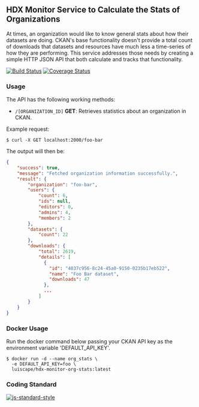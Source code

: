 ## HDX Monitor Service to Calculate the Stats of Organizations
At times, an organization would like to know general stats about how their datasets are doing. CKAN's base functionality doesn't provide a total count of downloads that datasets and resources have much less a time-series of how they are performing. This service addresses those needs by creating a simple HTTP JSON API that both calculate and tracks that functionality.

[![Build Status](https://travis-ci.org/luiscape/hdx-monitor-org-stats.svg)](https://travis-ci.org/luiscape/hdx-monitor-org-stats) [![Coverage Status](https://coveralls.io/repos/luiscape/hdx-monitor-org-stats/badge.svg?branch=master&service=github)](https://coveralls.io/github/luiscape/hdx-monitor-org-stats?branch=master)

### Usage
The API has the following working methods:

* `/[ORGANIZATION_ID]` **GET**: Retrieves statistics about an organization in CKAN.

Example request:
```shell
$ curl -X GET localhost:2000/foo-bar
```

The output will then be:

```json
{
    "success": true,
    "message": "Fetched organization information successfully.",
    "result": {
        "organization": "foo-bar",
        "users": {
            "count": 6,
            "ids": null,
            "editors": 0,
            "admins": 4,
            "members": 2
        },
        "datasets": {
            "count": 22
        },
        "downloads": {
            "total": 2619,
            "details": [
              {
                "id": "4037c956-8c24-45a0-9150-0235b17eb522",
                "name": "Foo Bar dataset",
                "downloads": 47
              },
              ...
            ]
        }
    }
}

```

### Docker Usage
Run the docker command below passing your CKAN API key as the environment variable 'DEFAULT_API_KEY'.

```shell
$ docker run -d --name org_stats \
  -e DEFAULT_API_KEY=foo \
  luiscape/hdx-monitor-org-stats:latest
```

### Coding Standard
[![js-standard-style](https://cdn.rawgit.com/feross/standard/master/badge.svg)](https://github.com/feross/standard)
